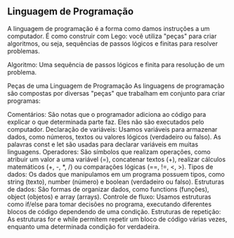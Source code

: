 ## Linguagem de Programação
A linguagem de programação é a forma como damos instruções a um computador. É como construir com Lego: você utiliza "peças" para criar algoritmos, ou seja, sequências de passos lógicos e finitas para resolver problemas.

Algoritmo: Uma sequência de passos lógicos e finita para resolução de um problema.

Peças de uma Linguagem de Programação
As linguagens de programação são compostas por diversas "peças" que trabalham em conjunto para criar programas:

Comentários: São notas que o programador adiciona ao código para explicar o que determinada parte faz. Eles não são executados pelo computador.
Declaração de variáveis: Usamos variáveis para armazenar dados, como números, textos ou valores lógicos (verdadeiro ou falso). As palavras const e let são usadas para declarar variáveis em muitas linguagens.
Operadores: São símbolos que realizam operações, como atribuir um valor a uma variável (=), concatenar textos (+), realizar cálculos matemáticos (+, -, *, /) ou comparações lógicas (==, !=, <, >).
Tipos de dados: Os dados que manipulamos em um programa possuem tipos, como string (texto), number (número) e boolean (verdadeiro ou falso).
Estruturas de dados: São formas de organizar dados, como functions (funções), object (objetos) e array (arrays).
Controle de fluxo: Usamos estruturas como if/else para tomar decisões no programa, executando diferentes blocos de código dependendo de uma condição.
Estruturas de repetição: As estruturas for e while permitem repetir um bloco de código várias vezes, enquanto uma determinada condição for verdadeira.
